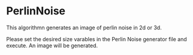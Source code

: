 # PerlinNoise
This algorithmn generates an image of perlin noise in 2d or 3d.

Please set the desired size varables in the Perlin Noise generator file and execute.
An image will be generated.